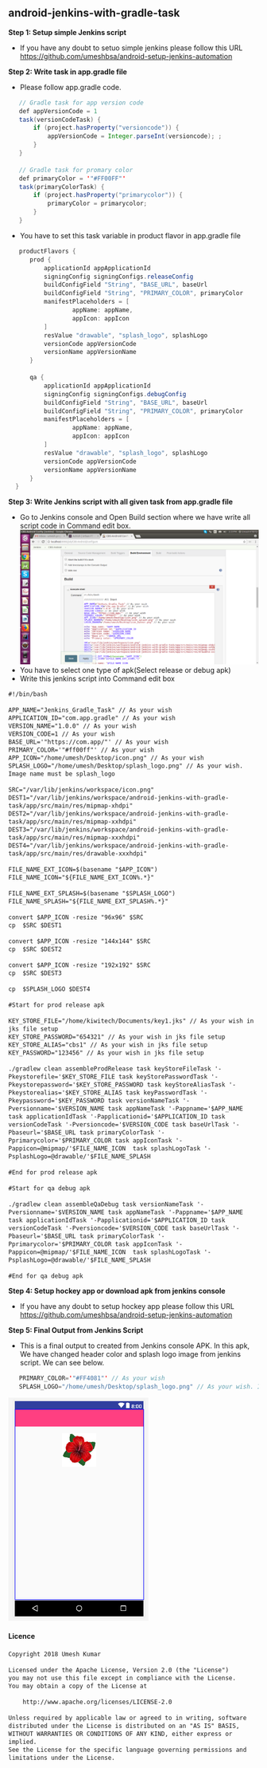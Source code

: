 ## android-jenkins-with-gradle-task

**Step 1: Setup simple Jenkins script**
* If you have any doubt to setuo simple jenkins please follow this URL<br/>
  https://github.com/umeshbsa/android-setup-jenkins-automation
 
 **Step 2: Write task in app.gradle file**
   * Please follow app.gradle code.
 ```java
    // Gradle task for app version code
    def appVersionCode = 1
    task(versionCodeTask) {
        if (project.hasProperty("versioncode")) {
            appVersionCode = Integer.parseInt(versioncode); ;
        }
    }

    // Gradle task for promary color
    def primaryColor = '"#FF00FF"'
    task(primaryColorTask) {
        if (project.hasProperty("primarycolor")) {
            primaryColor = primarycolor;
        }
    }
 
 ```
  * You have to set this task variable in product flavor in app.gradle file
  ```java
     productFlavors {
        prod {
            applicationId appApplicationId
            signingConfig signingConfigs.releaseConfig
            buildConfigField "String", "BASE_URL", baseUrl
            buildConfigField "String", "PRIMARY_COLOR", primaryColor
            manifestPlaceholders = [
                    appName: appName,
                    appIcon: appIcon
            ]
            resValue "drawable", "splash_logo", splashLogo
            versionCode appVersionCode
            versionName appVersionName
        }

        qa {
            applicationId appApplicationId
            signingConfig signingConfigs.debugConfig
            buildConfigField "String", "BASE_URL", baseUrl
            buildConfigField "String", "PRIMARY_COLOR", primaryColor
            manifestPlaceholders = [
                    appName: appName,
                    appIcon: appIcon
            ]         
            resValue "drawable", "splash_logo", splashLogo
            versionCode appVersionCode
            versionName appVersionName
        }
    }
  
  ```
  
  **Step 3: Write Jenkins script with all given task from app.gradle file**
  * Go to Jenkins console and Open Build section where we have write all script code in Command edit box.
   <img src="https://github.com/umeshbsa/android-jenkins-with-gradle-task/blob/master/jenkins0.png"/><br/>
  * You have to select one type of apk(Select release or debug apk)
  * Write this jenkins script into Command edit box
```
#!/bin/bash

APP_NAME="Jenkins_Gradle_Task" // As your wish
APPLICATION_ID="com.app.gradle" // As your wish
VERSION_NAME="1.0.0" // As your wish
VERSION_CODE=1 // As your wish
BASE_URL='"https://com.app/"' // As your wish
PRIMARY_COLOR='"#ff00ff"' // As your wish
APP_ICON="/home/umesh/Desktop/icon.png" // As your wish
SPLASH_LOGO="/home/umesh/Desktop/splash_logo.png" // As your wish. Image name must be splash_logo

SRC="/var/lib/jenkins/workspace/icon.png"
DEST1="/var/lib/jenkins/workspace/android-jenkins-with-gradle-task/app/src/main/res/mipmap-xhdpi"
DEST2="/var/lib/jenkins/workspace/android-jenkins-with-gradle-task/app/src/main/res/mipmap-xxhdpi"
DEST3="/var/lib/jenkins/workspace/android-jenkins-with-gradle-task/app/src/main/res/mipmap-xxxhdpi"
DEST4="/var/lib/jenkins/workspace/android-jenkins-with-gradle-task/app/src/main/res/drawable-xxxhdpi"

FILE_NAME_EXT_ICON=$(basename "$APP_ICON")
FILE_NAME_ICON="${FILE_NAME_EXT_ICON%.*}"

FILE_NAME_EXT_SPLASH=$(basename "$SPLASH_LOGO")
FILE_NAME_SPLASH="${FILE_NAME_EXT_SPLASH%.*}"

convert $APP_ICON -resize "96x96" $SRC
cp  $SRC $DEST1

convert $APP_ICON -resize "144x144" $SRC
cp  $SRC $DEST2

convert $APP_ICON -resize "192x192" $SRC
cp  $SRC $DEST3

cp  $SPLASH_LOGO $DEST4

#Start for prod release apk

KEY_STORE_FILE="/home/kiwitech/Documents/key1.jks" // As your wish in jks file setup
KEY_STORE_PASSWORD="654321" // As your wish in jks file setup
KEY_STORE_ALIAS="cbs1" // As your wish in jks file setup
KEY_PASSWORD="123456" // As your wish in jks file setup

./gradlew clean assembleProdRelease task keyStoreFileTask '-Pkeystorefile='$KEY_STORE_FILE task keyStorePasswordTask '-Pkeystorepassword='$KEY_STORE_PASSWORD task keyStoreAliasTask '-Pkeystorealias='$KEY_STORE_ALIAS task keyPasswordTask '-Pkeypassword='$KEY_PASSWORD task versionNameTask '-Pversionname='$VERSION_NAME task appNameTask '-Pappname='$APP_NAME task applicationIdTask '-Papplicationid='$APPLICATION_ID task versionCodeTask '-Pversioncode='$VERSION_CODE task baseUrlTask '-Pbaseurl='$BASE_URL task primaryColorTask '-Pprimarycolor='$PRIMARY_COLOR task appIconTask '-Pappicon=@mipmap/'$FILE_NAME_ICON  task splashLogoTask '-PsplashLogo=@drawable/'$FILE_NAME_SPLASH

#End for prod release apk

#Start for qa debug apk 

./gradlew clean assembleQaDebug task versionNameTask '-Pversionname='$VERSION_NAME task appNameTask '-Pappname='$APP_NAME task applicationIdTask '-Papplicationid='$APPLICATION_ID task versionCodeTask '-Pversioncode='$VERSION_CODE task baseUrlTask '-Pbaseurl='$BASE_URL task primaryColorTask '-Pprimarycolor='$PRIMARY_COLOR task appIconTask '-Pappicon=@mipmap/'$FILE_NAME_ICON  task splashLogoTask '-PsplashLogo=@drawable/'$FILE_NAME_SPLASH

#End for qa debug apk 
```
**Step 4: Setup hockey app or download apk from jenkins console**
* If you have any doubt to setup hockey app please follow this URL<br/>
  https://github.com/umeshbsa/android-setup-jenkins-automation
  
**Step 5: Final Output from Jenkins Script**
* This is a final output to created from Jenkins console APK. In this apk, We have changed header color and splash logo image from jenkins script. We can see below.
```java
   PRIMARY_COLOR='"#FF4081"' // As your wish
   SPLASH_LOGO="/home/umesh/Desktop/splash_logo.png" // As your wish. Image name must be splash_logo
```
<img src="https://github.com/umeshbsa/android-jenkins-with-gradle-task/blob/master/jenkins1.png"/><br/>
    
#### Licence

    Copyright 2018 Umesh Kumar

    Licensed under the Apache License, Version 2.0 (the "License")
    you may not use this file except in compliance with the License.
    You may obtain a copy of the License at

        http://www.apache.org/licenses/LICENSE-2.0

    Unless required by applicable law or agreed to in writing, software
    distributed under the License is distributed on an "AS IS" BASIS,
    WITHOUT WARRANTIES OR CONDITIONS OF ANY KIND, either express or implied.
    See the License for the specific language governing permissions and
    limitations under the License.


